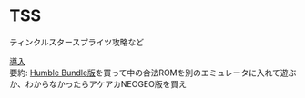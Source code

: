 # TSS
ティンクルスタースプライツ攻略など

[導入](getstarted.md)  
要約: [Humble Bundle版](https://www.humblebundle.com/store/twinkle-star-sprites)を買って中の合法ROMを別のエミュレータに入れて遊ぶか、わからなかったらアケアカNEOGEO版を買え
